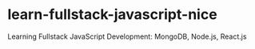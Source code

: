 # learn-fullstack-javascript-nice
Learning Fullstack JavaScript Development: MongoDB, Node.js, React.js
